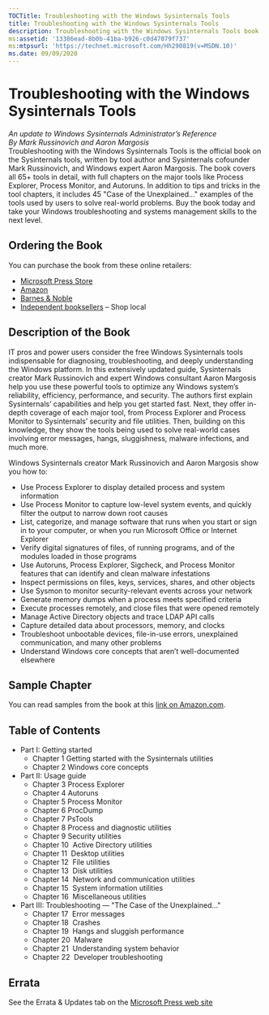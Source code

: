 ```yaml
---
TOCTitle: Troubleshooting with the Windows Sysinternals Tools 
title: Troubleshooting with the Windows Sysinternals Tools
description: Troubleshooting with the Windows Sysinternals Tools book
ms:assetid: '13386ead-8b0b-41ba-b926-c0d47079f737' 
ms:mtpsurl: 'https://technet.microsoft.com/Hh290819(v=MSDN.10)' 
ms.date: 09/09/2020
---
```


# Troubleshooting with the Windows Sysinternals Tools

*An update to Windows Sysinternals Administrator’s Reference*  
*By Mark Russinovich and Aaron Margosis*  
Troubleshooting with the Windows Sysinternals Tools is the official book
on the Sysinternals tools, written by tool author and Sysinternals
cofounder Mark Russinovich, and Windows expert Aaron Margosis. The book
covers all 65+ tools in detail, with full chapters on the major tools
like Process Explorer, Process Monitor, and Autoruns. In addition to
tips and tricks in the tool chapters, it includes 45 "Case of the
Unexplained…" examples of the tools used by users to solve real-world
problems. Buy the book today and take your Windows troubleshooting and
systems management skills to the next level.

## Ordering the Book

You can purchase the book from these online retailers:
- [Microsoft Press Store](https://www.microsoftpressstore.com/store/troubleshooting-with-the-windows-sysinternals-tools-9780735684447)
- [Amazon](https://www.amazon.com/troubleshooting-windows-sysinternals-tools-2nd/dp/0735684448/ref=sr_1_1?ie=utf8&qid=1476900936&sr=8-1&keywords=9780735684447)
- [Barnes & Noble](https://www.barnesandnoble.com/w/troubleshooting-with-the-windows-sysinternals-tools-mark-russinovich/1124173500?ean=9780735684447)
- [Independent booksellers](https://www.indiebound.org/book/9780735684447) – Shop local


## Description of the Book

IT pros and power users consider the free Windows Sysinternals tools
indispensable for diagnosing, troubleshooting, and deeply understanding
the Windows platform. In this extensively updated guide, Sysinternals
creator Mark Russinovich and expert Windows consultant Aaron Margosis
help you use these powerful tools to optimize any Windows system’s
reliability, efficiency, performance, and security. The authors first
explain Sysinternals’ capabilities and help you get started fast. Next,
they offer in-depth coverage of each major tool, from Process Explorer
and Process Monitor to Sysinternals’ security and file utilities. Then,
building on this knowledge, they show the tools being used to solve
real-world cases involving error messages, hangs, sluggishness, malware
infections, and much more.

Windows Sysinternals creator Mark Russinovich and Aaron Margosis show
you how to:

- Use Process Explorer to display detailed process and system information
- Use Process Monitor to capture low-level system events, and quickly
    filter the output to narrow down root causes
- List, categorize, and manage software that runs when you start or
    sign in to your computer, or when you run Microsoft Office or
    Internet Explorer
- Verify digital signatures of files, of running programs, and of the
    modules loaded in those programs
- Use Autoruns, Process Explorer, Sigcheck, and Process Monitor
    features that can identify and clean malware infestations
- Inspect permissions on files, keys, services, shares, and other
    objects
- Use Sysmon to monitor security-relevant events across your network
- Generate memory dumps when a process meets specified criteria
- Execute processes remotely, and close files that were opened
    remotely
- Manage Active Directory objects and trace LDAP API calls
- Capture detailed data about processors, memory, and clocks
- Troubleshoot unbootable devices, file-in-use errors, unexplained
    communication, and many other problems
- Understand Windows core concepts that aren’t well-documented
    elsewhere

## Sample Chapter

You can read samples from the book at this [link on
Amazon.com](https://www.amazon.com/troubleshooting-windows-sysinternals-tools-2nd/dp/0735684448#reader_0735684448).

## Table of Contents

- Part I: Getting started
  - Chapter 1 Getting started with the Sysinternals utilities
  - Chapter 2 Windows core concepts
- Part II: Usage guide
  - Chapter 3 Process Explorer
  - Chapter 4 Autoruns
  - Chapter 5 Process Monitor
  - Chapter 6 ProcDump
  - Chapter 7 PsTools
  - Chapter 8 Process and diagnostic utilities
  - Chapter 9 Security utilities
  - Chapter 10  Active Directory utilities
  - Chapter 11  Desktop utilities
  - Chapter 12  File utilities
  - Chapter 13  Disk utilities
  - Chapter 14  Network and communication utilities
  - Chapter 15  System information utilities
  - Chapter 16  Miscellaneous utilities
- Part III: Troubleshooting — "The Case of the Unexplained..."
  - Chapter 17  Error messages
  - Chapter 18  Crashes
  - Chapter 19  Hangs and sluggish performance
  - Chapter 20  Malware
  - Chapter 21  Understanding system behavior
  - Chapter 22  Developer troubleshooting

## Errata

See the Errata & Updates tab on the [Microsoft Press web site](https://www.microsoftpressstore.com/store/troubleshooting-with-the-windows-sysinternals-tools-9780735684447)
